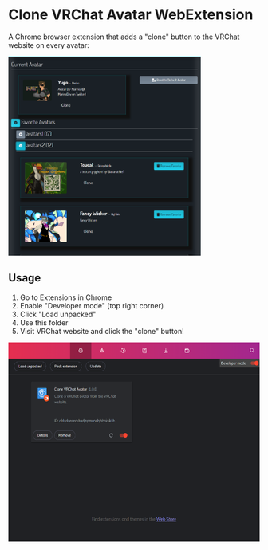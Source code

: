 # Clone VRChat Avatar WebExtension

A Chrome browser extension that adds a "clone" button to the VRChat website on every avatar:

<img src="screenshots/avatars-page.png" height="400" />

## Usage

1. Go to Extensions in Chrome
2. Enable "Developer mode" (top right corner)
3. Click "Load unpacked"
4. Use this folder
5. Visit VRChat website and click the "clone" button!

<img src="screenshots/extensions.png" height="400">